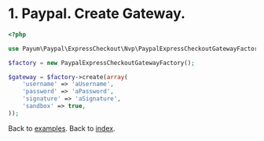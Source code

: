 # 1. Paypal. Create Gateway. 

```php
<?php

use Payum\Paypal\ExpressCheckout\Nvp\PaypalExpressCheckoutGatewayFactory;

$factory = new PaypalExpressCheckoutGatewayFactory();

$gateway = $factory->create(array(
    'username' => 'aUsername',
    'password' => 'aPassword',
    'signature' => 'aSignature',
    'sandbox' => true,
));
```

Back to [examples](index.md).
Back to [index](../index.md).
